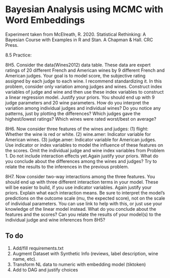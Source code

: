 # Bayesian Analysis using MCMC with Word Embeddings

Experiment taken from McElreath, R. 2020. Statistical Rethinking: A Bayesian Course with Examples in R and Stan. A Chapman & Hall. CRC Press.

8.5 Practice:

8H5. Consider the data(Wines2012) data table. These data are expert ratings of 20 different French and American wines by 9 different French and American judges. Your goal is to model score, the subjective rating assigned by each judge to each wine. I recommend standardizing it. In this problem, consider only variation among judges and wines. Construct index variables of judge and wine and then use these index variables to construct a linear regression model. Justify your priors. You should end up with 9 judge parameters and 20 wine parameters. How do you interpret the variation among individual judges and individual wines? Do you notice any patterns, just by plotting the differences? Which judges gave the highest/lowest ratings? Which wines were rated worst/best on average?

8H6. Now consider three features of the wines and judges:
(1) flight: Whether the wine is red or white.
(2) wine.amer: Indicator variable for American wines.
(3) judge.amer: Indicator variable for American judges.
Use indicator or index variables to model the influence of these features on the scores. Omit the individual judge and wine index variables from Problem 1. Do not include interaction effects yet.Again justify your priors. What do you conclude about the differences among the wines and judges? Try to relate the results to the inferences in the previous problem.

8H7. Now consider two-way interactions among the three features. You should end up with three different interaction terms in your model. These will be easier to build, if you use indicator variables. Again justify your priors. Explain what each interaction means. Be sure to interpret the model’s predictions on the outcome scale (mu, the expected score), not on the scale of individual parameters. You can use link to help with this, or just use your knowledge of the linear model instead. What do you conclude about the features and the scores? Can you relate the results of your model(s) to the individual judge and wine inferences from 8H5?

## To do

1. Add/fill requirements.txt
2. Augment Dataset with Synthetic Info (reviews, label description, wine name, etc).
3. Transform NL data to numeric with embedding model (tiktoken)
4. Add to DAG and justify choices
